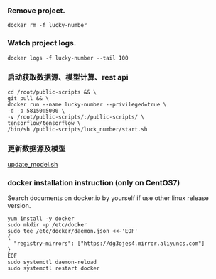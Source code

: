 ### Remove project.
```shell script
docker rm -f lucky-number
```

### Watch project logs.
```shell script
docker logs -f lucky-number --tail 100
```

### 启动获取数据源、模型计算、rest api
```shell script
cd /root/public-scripts && \
git pull && \
docker run --name lucky-number --privileged=true \
-d -p 58150:5000 \
-v /root/public-scripts/:/public-scripts/ \
tensorflow/tensorflow \
/bin/sh /public-scripts/luck_number/start.sh
```

### 更新数据源及模型
[update_model.sh](./host/update_model.sh)

### docker installation instruction (only on CentOS7)

Search documents on docker.io by yourself if use other linux release version.
```shell script
yum install -y docker
sudo mkdir -p /etc/docker
sudo tee /etc/docker/daemon.json <<-'EOF'
{
  "registry-mirrors": ["https://dg3ojes4.mirror.aliyuncs.com"]
}
EOF
sudo systemctl daemon-reload
sudo systemctl restart docker
```